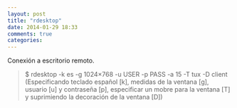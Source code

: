```yaml
---
layout: post
title: "rdesktop"
date: 2014-01-29 18:33
comments: true
categories: 
---
```

Conexión a escritorio remoto.

>$ rdesktop -k es -g 1024×768 -u USER -p PASS -a 15 -T tux -D client (Especificando teclado español [k], medidas de la ventana [g], usuario [u] y contraseña [p], especificar un mobre para la ventana [T] y suprimiendo la decoración de la ventana [D])

